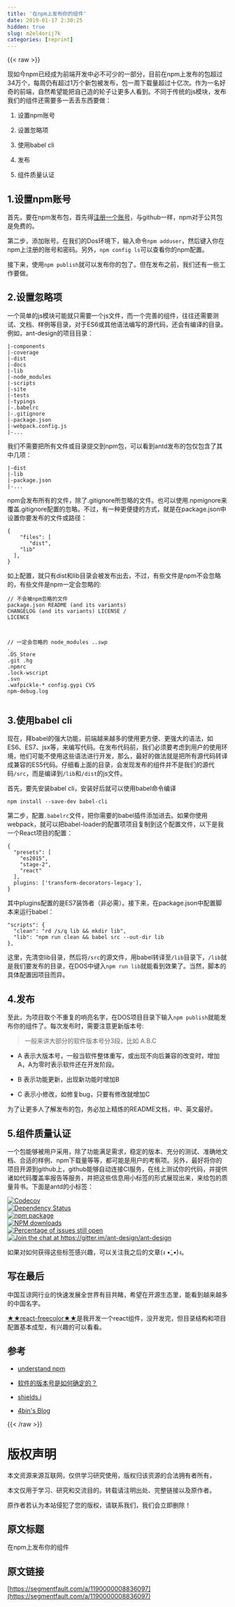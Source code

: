 ```yaml
---
title: '在npm上发布你的组件' 
date: 2019-01-17 2:30:25
hidden: true
slug: m2el4orij7k
categories: [reprint]
---
```


{{< raw >}}

                    
<p>现如今npm已经成为前端开发中必不可少的一部分，目前在npm上发布的包超过34万个，每周仍有超过1万个新包被发布，包一周下载量超过十亿次。作为一名好奇的前端，自然希望能把自己造的轮子让更多人看到。不同于传统的js模块，发布我们的组件还需要多一丢丢东西要做：</p>
<ol>
<li><p>设置npm账号</p></li>
<li><p>设置忽略项</p></li>
<li><p>使用babel cli</p></li>
<li><p>发布</p></li>
<li><p>组件质量认证</p></li>
</ol>
<h2 id="articleHeader0">1.设置npm账号</h2>
<p>首先，要在npm发布包，首先得<a href="https://www.npmjs.com/signup" rel="nofollow noreferrer" target="_blank">注册一个账号</a>，与github一样，npm对于公共包是免费的。</p>
<p>第二步，添加账号。在我们的Dos环境下，输入命令<code>npm adduser</code>，然后键入你在npm上注册的账号和密码。另外，<code>npm config ls</code>可以查看你的npm配置。</p>
<p>接下来，使用<code>npm publish</code>就可以发布你的包了。但在发布之前，我们还有一些工作要做。</p>
<h2 id="articleHeader1">2.设置忽略项</h2>
<p>一个简单的js模块可能就只需要一个js文件，而一个完善的组件，往往还需要测试、文档、样例等目录，对于ES6或其他语法编写的源代码，还会有编译的目录。例如，ant-design的项目目录：</p>
<div class="widget-codetool" style="display:none;">
      <div class="widget-codetool--inner">
      <span class="selectCode code-tool" data-toggle="tooltip" data-placement="top" title="" data-original-title="全选"></span>
      <span type="button" class="copyCode code-tool" data-toggle="tooltip" data-placement="top" data-clipboard-text="|-components
|-coverage
|-dist
|-docs
|-lib
|-node_modules
|-scripts
|-site
|-tests
|-typings
|-.babelrc
|-.gitignore
|-package.json
|-webpack.config.js
|-..." title="" data-original-title="复制"></span>
      <span type="button" class="saveToNote code-tool" data-toggle="tooltip" data-placement="top" title="" data-original-title="放进笔记"></span>
      </div>
      </div><pre class="hljs 1c"><code><span class="hljs-string">|-components</span>
<span class="hljs-string">|-coverage</span>
<span class="hljs-string">|-dist</span>
<span class="hljs-string">|-docs</span>
<span class="hljs-string">|-lib</span>
<span class="hljs-string">|-node_modules</span>
<span class="hljs-string">|-scripts</span>
<span class="hljs-string">|-site</span>
<span class="hljs-string">|-tests</span>
<span class="hljs-string">|-typings</span>
<span class="hljs-string">|-.babelrc</span>
<span class="hljs-string">|-.gitignore</span>
<span class="hljs-string">|-package.json</span>
<span class="hljs-string">|-webpack.config.js</span>
<span class="hljs-string">|-...</span></code></pre>
<p>我们不需要把所有文件或目录提交到npm包，可以看到antd发布的包仅包含了其中几项：</p>
<div class="widget-codetool" style="display:none;">
      <div class="widget-codetool--inner">
      <span class="selectCode code-tool" data-toggle="tooltip" data-placement="top" title="" data-original-title="全选"></span>
      <span type="button" class="copyCode code-tool" data-toggle="tooltip" data-placement="top" data-clipboard-text="|-dist
|-lib
|-package.json
|-..." title="" data-original-title="复制"></span>
      <span type="button" class="saveToNote code-tool" data-toggle="tooltip" data-placement="top" title="" data-original-title="放进笔记"></span>
      </div>
      </div><pre class="hljs crystal"><code>|-dist
|-<span class="hljs-class"><span class="hljs-keyword">lib</span></span>
|-package.json
|-...</code></pre>
<p>npm会发布所有的文件，除了.gitignore所忽略的文件。也可以使用.npmignore来覆盖.gitignore配置的忽略。不过，有一种更便捷的方式，就是在package.json中设置你要发布的文件或路径：</p>
<div class="widget-codetool" style="display:none;">
      <div class="widget-codetool--inner">
      <span class="selectCode code-tool" data-toggle="tooltip" data-placement="top" title="" data-original-title="全选"></span>
      <span type="button" class="copyCode code-tool" data-toggle="tooltip" data-placement="top" data-clipboard-text="{
    &quot;files&quot;: [
       &quot;dist&quot;,
    &quot;lib&quot;
  ],
}" title="" data-original-title="复制"></span>
      <span type="button" class="saveToNote code-tool" data-toggle="tooltip" data-placement="top" title="" data-original-title="放进笔记"></span>
      </div>
      </div><pre class="hljs json"><code>{
    <span class="hljs-attr">"files"</span>: [
       <span class="hljs-string">"dist"</span>,
    <span class="hljs-string">"lib"</span>
  ],
}</code></pre>
<p>如上配置，就只有dist和lib目录会被发布出去，不过，有些文件是npm不会忽略的，有些文件是npm一定会忽略的:</p>
<div class="widget-codetool" style="display:none;">
      <div class="widget-codetool--inner">
      <span class="selectCode code-tool" data-toggle="tooltip" data-placement="top" title="" data-original-title="全选"></span>
      <span type="button" class="copyCode code-tool" data-toggle="tooltip" data-placement="top" data-clipboard-text="// 不会被npm忽略的文件
package.json
README (and its variants)
CHANGELOG (and its variants)
LICENSE / LICENCE

// 一定会忽略的
node_modules
.*.swp
._*
.DS_Store
.git
.hg
.npmrc
.lock-wscript
.svn
.wafpickle-*
config.gypi
CVS
npm-debug.log" title="" data-original-title="复制"></span>
      <span type="button" class="saveToNote code-tool" data-toggle="tooltip" data-placement="top" title="" data-original-title="放进笔记"></span>
      </div>
      </div><pre class="hljs x86asm"><code>// 不会被npm忽略的文件
package.json
README (<span class="hljs-keyword">and</span> its variants)
CHANGELOG (<span class="hljs-keyword">and</span> its variants)
LICENSE / LICENCE

// 一定会忽略的
node_modules
.*.swp
<span class="hljs-meta">._</span>*
<span class="hljs-meta">.DS_Store</span>
<span class="hljs-meta">.git</span>
<span class="hljs-meta">.hg</span>
<span class="hljs-meta">.npmrc</span>
<span class="hljs-meta">.lock-wscript</span>
<span class="hljs-meta">.svn</span>
<span class="hljs-meta">.wafpickle-</span>*
config.gypi
CVS
npm-debug.log</code></pre>
<h2 id="articleHeader2">3.使用babel cli</h2>
<p>现在，拜babel的强大功能，前端越来越多的使用更方便、更强大的语法，如ES6、ES7、jsx等，来编写代码。在发布代码前，我们必须要考虑到用户的使用环境，他们可能不使用这些语法进行开发，那么，最好的做法就是把所有源代码转译成兼容的ES5代码。仔细看上面的目录，会发现发布的组件并不是我们的源代码<code>/src</code>，而是编译到<code>/lib</code>和<code>/dist</code>的js文件。</p>
<p>首先，要先安装babel cli，安装好后就可以使用babel命令编译</p>
<div class="widget-codetool" style="display:none;">
      <div class="widget-codetool--inner">
      <span class="selectCode code-tool" data-toggle="tooltip" data-placement="top" title="" data-original-title="全选"></span>
      <span type="button" class="copyCode code-tool" data-toggle="tooltip" data-placement="top" data-clipboard-text="npm install --save-dev babel-cli" title="" data-original-title="复制"></span>
      <span type="button" class="saveToNote code-tool" data-toggle="tooltip" data-placement="top" title="" data-original-title="放进笔记"></span>
      </div>
      </div><pre class="hljs q"><code style="word-break: break-word; white-space: initial;">npm install --<span class="hljs-built_in">save</span>-<span class="hljs-built_in">dev</span> babel-cli</code></pre>
<p>第二步，配置<code>.babelrc</code>文件，把你需要的babel插件添加进去。如果你使用webpack，就可以把babel-loader的配置项项目复制到这个配置文件，以下是我一个React项目的配置：</p>
<div class="widget-codetool" style="display:none;">
      <div class="widget-codetool--inner">
      <span class="selectCode code-tool" data-toggle="tooltip" data-placement="top" title="" data-original-title="全选"></span>
      <span type="button" class="copyCode code-tool" data-toggle="tooltip" data-placement="top" data-clipboard-text="{
  &quot;presets&quot;: [
    &quot;es2015&quot;,
    &quot;stage-2&quot;,
    &quot;react&quot;
  ],
  plugins: ['transform-decorators-legacy'],
}" title="" data-original-title="复制"></span>
      <span type="button" class="saveToNote code-tool" data-toggle="tooltip" data-placement="top" title="" data-original-title="放进笔记"></span>
      </div>
      </div><pre class="hljs clojure"><code>{
  <span class="hljs-string">"presets"</span>: [
    <span class="hljs-string">"es2015"</span>,
    <span class="hljs-string">"stage-2"</span>,
    <span class="hljs-string">"react"</span>
  ],
  plugins: ['transform-decorators-legacy'],
}</code></pre>
<p>其中plugins配置的是ES7装饰者（非必需）。接下来，在package.json中配置脚本来运行babel：</p>
<div class="widget-codetool" style="display:none;">
      <div class="widget-codetool--inner">
      <span class="selectCode code-tool" data-toggle="tooltip" data-placement="top" title="" data-original-title="全选"></span>
      <span type="button" class="copyCode code-tool" data-toggle="tooltip" data-placement="top" data-clipboard-text="&quot;scripts&quot;: {
  &quot;clean&quot;: &quot;rd /s/q lib &amp;&amp; mkdir lib&quot;,
  &quot;lib&quot;: &quot;npm run clean &amp;&amp; babel src --out-dir lib 
}," title="" data-original-title="复制"></span>
      <span type="button" class="saveToNote code-tool" data-toggle="tooltip" data-placement="top" title="" data-original-title="放进笔记"></span>
      </div>
      </div><pre class="hljs stata"><code><span class="hljs-string">"scripts"</span>: {
  <span class="hljs-string">"clean"</span>: <span class="hljs-string">"rd /s/q lib &amp;&amp; mkdir lib"</span>,
  <span class="hljs-string">"lib"</span>: "npm <span class="hljs-keyword">run</span> clean &amp;&amp; babel src --<span class="hljs-keyword">out</span>-<span class="hljs-keyword">dir</span> lib 
},</code></pre>
<p>这里，先清空lib目录，然后将<code>/src</code>的源文件，用babel转译至<code>/lib</code>目录下，<code>/lib</code>就是我们要发布的目录，在DOS中键入<code>npm run lib</code>就能看到效果了。当然，脚本的具体配置因项目而异。</p>
<h2 id="articleHeader3">4.发布</h2>
<p>至此，为项目取个不重复的响亮名字，在DOS项目目录下输入<code>npm publish</code>就能发布你的组件了。每次发布时，需要注意更新版本号:</p>
<blockquote><p>一般来讲大部分的软件版本号分3段，比如 A.B.C</p></blockquote>
<ul>
<li><p>A 表示大版本号，一般当软件整体重写，或出现不向后兼容的改变时，增加A，A为零时表示软件还在开发阶段。</p></li>
<li><p>B 表示功能更新，出现新功能时增加B</p></li>
<li><p>C 表示小修改，如修复bug，只要有修改就增加C</p></li>
</ul>
<p>为了让更多人了解发布的包，务必加上精炼的README文档，中、英文最好。</p>
<h2 id="articleHeader4">5.组件质量认证</h2>
<p>一个包能够被用户采用，除了功能满足需求，稳定的版本、充分的测试、准确地文档、合适的样例、npm下载量等等，都可能是用户的考察项。另外，最好将你的项目开源到github上，github能够自动连接CI服务，在线上测试你的代码，并提供诸如代码覆盖率报告等服务，并把这些信息用小标签的形式展现出来，来给包的质量背书。下面是antd的小标签：</p>
<p><a href="https://travis-ci.org/ant-design/ant-design" rel="nofollow noreferrer" target="_blank"><span class="img-wrap"><img data-src="/img/remote/1460000008836100" src="https://static.alili.tech/img/remote/1460000008836100" alt="" title="" style="cursor: pointer;"></span></a><br><a href="https://codecov.io/gh/ant-design/ant-design/branch/master" rel="nofollow noreferrer" target="_blank"><span class="img-wrap"><img data-src="/img/remote/1460000008836101" src="https://static.alili.tech/img/remote/1460000008836101" alt="Codecov" title="Codecov" style="cursor: pointer;"></span></a><br><a href="https://gemnasium.com/ant-design/ant-design" rel="nofollow noreferrer" target="_blank"><span class="img-wrap"><img data-src="/img/remote/1460000008836102" src="https://static.alili.tech/img/remote/1460000008836102" alt="Dependency Status" title="Dependency Status" style="cursor: pointer;"></span></a><br><a href="https://www.npmjs.org/package/antd" rel="nofollow noreferrer" target="_blank"><span class="img-wrap"><img data-src="/img/remote/1460000008836103" src="https://static.alili.tech/img/remote/1460000008836103" alt="npm package" title="npm package" style="cursor: pointer;"></span></a><br><a href="https://npmjs.org/package/antd" rel="nofollow noreferrer" target="_blank"><span class="img-wrap"><img data-src="/img/remote/1460000008836104" src="https://static.alili.tech/img/remote/1460000008836104" alt="NPM downloads" title="NPM downloads" style="cursor: pointer; display: inline;"></span></a><br><a href="http://isitmaintained.com/project/ant-design/ant-design" rel="nofollow noreferrer" target="_blank"><span class="img-wrap"><img data-src="/img/remote/1460000008836105" src="https://static.alili.tech/img/remote/1460000008836105" alt="Percentage of issues still open" title="Percentage of issues still open" style="cursor: pointer; display: inline;"></span></a><br><a href="https://gitter.im/ant-design/ant-design?utm_source=badge&amp;utm_medium=badge&amp;utm_campaign=pr-badge&amp;utm_content=badge" rel="nofollow noreferrer" target="_blank"><span class="img-wrap"><img data-src="/img/remote/1460000008836106" src="https://static.alili.tech/img/remote/1460000008836106" alt="Join the chat at https://gitter.im/ant-design/ant-design" title="Join the chat at https://gitter.im/ant-design/ant-design" style="cursor: pointer; display: inline;"></span></a></p>
<p>如果对如何获得这些标签感兴趣，可以关注我之后的文章(ง •̀_•́)ง。</p>
<h2 id="articleHeader5">写在最后</h2>
<p>中国互谅网行业的快速发展全世界有目共睹，希望在开源生态里，能看到越来越多的中国名字。</p>
<p><a href="https://github.com/huangbuyi/react-freecolor" rel="nofollow noreferrer" target="_blank">★★react-freecolor★★</a>是我开发一个react组件，没开发完，但目录结构和项目配置基本成型，有兴趣的可以看看。</p>
<h2 id="articleHeader6">参考</h2>
<ul>
<li><p><a href="https://unpm.nodesource.com/" rel="nofollow noreferrer" target="_blank">understand npm</a></p></li>
<li><p><a href="https://www.zhihu.com/question/20289602" rel="nofollow noreferrer" target="_blank">软件的版本号是如何确定的？</a></p></li>
<li><p><a href="http://shields.io/" rel="nofollow noreferrer" target="_blank">shields.i</a></p></li>
<li><p><a href="http://4bin.cn" rel="nofollow noreferrer" target="_blank">4bin's Blog</a></p></li>
</ul>

                
{{< /raw >}}

# 版权声明
本文资源来源互联网，仅供学习研究使用，版权归该资源的合法拥有者所有，

本文仅用于学习、研究和交流目的。转载请注明出处、完整链接以及原作者。

原作者若认为本站侵犯了您的版权，请联系我们，我们会立即删除！

## 原文标题
在npm上发布你的组件

## 原文链接
[https://segmentfault.com/a/1190000008836097](https://segmentfault.com/a/1190000008836097)

